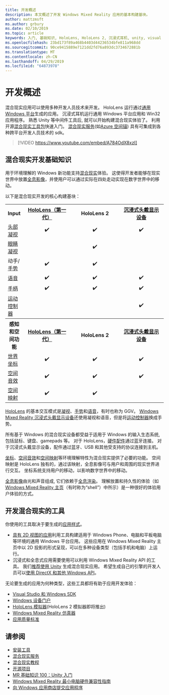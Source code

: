 ```yaml
---
title: 开发概述
description: 本文概述了开发 Windows Mixed Reality 应用的基本构建基块。
author: mattzmsft
ms.author: grbury
ms.date: 02/10/2019
ms.topic: article
keywords: 入门, 基础知识, HoloLens, HoloLens 2, 沉浸式耳机, unity, visual studio
ms.openlocfilehash: 23bd173f89a468b4403d44236534bfe811a968dd
ms.sourcegitcommit: 90ce9415889e7121dd2fd76a893dc3734672881b
ms.translationtype: MT
ms.contentlocale: zh-CN
ms.lasthandoff: 04/29/2019
ms.locfileid: "64873978"
---
```

# <a name="development-overview"></a>开发概述

混合现实应用可以使用多种开发人员技术来开发。  HoloLens 运行通过[通用 Windows 平台](https://dev.windows.com/getstarted)生成的应用。  沉浸式耳机运行通用 Windows 平台应用和 Win32 应用程序。
熟悉 Unity 等中间件工具后, 就可以开始构建混合现实体验了。  利用开源[混合现实工具包](install-the-tools.md)快速入门。
<a href="https://azure.microsoft.com/topic/mixed-reality" target="_blank">混合现实服务</a>(如<a href="https://docs.microsoft.com/azure/spatial-anchors" target="_blank">Azure 空间锚</a>) 具有可集成到各种跨平台开发人员技术的 sdk。

>[!VIDEO https://www.youtube.com/embed/A784OdX8xzI]

## <a name="basics-of-mixed-reality-development"></a>混合现实开发基础知识

用于环境理解的 Windows 新功能支持[混合现实](mixed-reality.md)体验。 这使得开发者能够在现实世界中放置[全息影像](hologram.md)，并使用户可以通过实际在四处走动实现在数字世界中的移动。 

以下是混合现实开发的核心构建基块：

<table>
<tr>
<th>Input</th><th style="width:150px"> <a href="hololens-hardware-details.md">HoloLens（第一代）</a></th><th style="width:150px">HoloLens 2</th><th style="width:150px"> <a href="immersive-headset-hardware-details.md">沉浸式头戴显示设备</a></th>
</tr><tr>
<td> <a href="gaze.md">头部凝视</a></td><td style="text-align: center;">✔️</td><td style="text-align: center;">✔️</td><td style="text-align: center;">✔️</td>
</tr><tr>
<td> <a href="gaze.md">眼睛凝视</a></td><td></td><td style="text-align: center;">✔️</td><td></td>
</tr><tr>
<td> 动手/<a href="gestures.md">手势</a></td><td style="text-align: center;">✔️</td><td style="text-align: center;">✔️</td><td></td>
</tr><tr>
<td> <a href="voice-input.md">语音</a></td><td style="text-align: center;">✔️</td><td style="text-align: center;">✔️</td><td style="text-align: center;">✔️</td>
</tr><tr>
<td> <a href="hardware-accessories.md">手柄</a></td><td style="text-align: center;">✔️</td><td style="text-align: center;">✔️</td><td style="text-align: center;">✔️</td>
</tr><tr>
<td> <a href="motion-controllers.md">运动控制器</a></td><td></td><td></td><td style="text-align: center;">✔️</td>
</tr><tr>
<th> 感知和空间功能</th><th style="width:150px"> <a href="hololens-hardware-details.md">HoloLens（第一代）</a></th><th style="width:150px">HoloLens 2</th><th style="width:150px"> <a href="immersive-headset-hardware-details.md">沉浸式头戴显示设备</a></th>
</tr><tr>
<td> <a href="coordinate-systems.md">世界坐标</a></td><td style="text-align: center;">✔️</td><td style="text-align: center;">✔️</td><td style="text-align: center;">✔️</td>
</tr><tr>
<td> <a href="spatial-sound.md">空间音效</a></td><td style="text-align: center;">✔️</td><td style="text-align: center;">✔️</td><td style="text-align: center;">✔️</td>
</tr><tr>
<td> <a href="spatial-mapping.md">空间映射</a></td><td style="text-align: center;">✔️</td><td style="text-align: center;">✔️</td><td></td>
</tr>
</table>



[HoloLens](hololens-hardware-details.md) 的基本交互模式是[凝视](gaze.md)、[手势](gestures.md)和[语音](voice-input.md)，有时也称为 GGV。 [Windows Mixed Reality 沉浸式头戴显示设备](immersive-headset-hardware-details.md)还使用凝视和语音，但是将[运动控制器](motion-controllers.md)换成手势。


所有基于 Windows 的混合现实设备都受益于适用于 Windows 的输入生态系统, 包括鼠标、键盘、gamepads 等。 对于 HoloLens，[硬件配件](hardware-accessories.md)通过蓝牙连接。 对于沉浸式头戴显示设备，配件通过蓝牙、USB 和其他受支持的协议连接到主机。

[坐标](coordinate-systems.md)、[空间音效](spatial-sound.md)和[空间映射](spatial-mapping.md)等环境理解特性为混合现实提供了必要的功能。 空间映射是 HoloLens 独有的，通过该映射，全息影像可与用户和周围的现实世界进行交互。 坐标系统支持用户的移动，以影响数字世界中的移动。

[全息影像](hologram.md)由光和声音组成, 它们依赖于[全息渲染](rendering.md)。 理解放置和持久性的体验（如 [Windows Mixed Reality 主页](navigating-the-windows-mixed-reality-home.md)（有时称为“shell”）中所示）是一种很好的体验用户体验的方式。

## <a name="tools-for-developing-for-mixed-reality"></a>开发混合现实的工具

你使用的工具取决于要生成的[应用样式](app-views.md)。
* [具有 2D 视图的应用](building-2d-apps.md)利用工具构建适用于 Windows Phone、电脑和平板电脑等环境的通用 Windows 平台应用。 这些应用在 Windows Mixed Reality 主页中以 2D 投影的形式呈现，可以在多种设备类型（包括手机和电脑）上运行。
* 沉浸式和全息式应用需要使用可以利用 Windows Mixed Reality API 的工具。 我们[推荐使用 Unity](unity-development-overview.md) 生成混合现实应用。 希望生成自己的引擎的开发人员可以[使用 DirectX 和其他 Windows API](directx-development-overview.md)。

无论要生成的应用为何种类型，这些工具都将有助于应用开发体验：
* [Visual Studio 和 Windows SDK](using-visual-studio.md)
* [Windows 设备门户](using-the-windows-device-portal.md)
* [HoloLens 模拟器](using-the-hololens-emulator.md)(HoloLens 2 模拟器即将推出)
* [Windows Mixed Reality 仿真器](using-the-windows-mixed-reality-simulator.md)
* [应用质量标准](app-quality-criteria.md)

## <a name="see-also"></a>请参阅
* [安装工具](install-the-tools.md)
* <a href="https://azure.microsoft.com/topic/mixed-reality" target="_blank">混合现实服务</a>
* [混合现实教程](tutorials.md)
* [开源项目](open-source-projects.md)
* [MR 基础知识 100：Unity 入门](holograms-100.md)
* [Windows Mixed Reality 最小电脑硬件兼容性指南](https://docs.microsoft.com/windows/mixed-reality/enthusiast-guide/windows-mixed-reality-minimum-pc-hardware-compatibility-guidelines)
* [向 Windows 应用商店提交应用程序](submitting-an-app-to-the-microsoft-store.md)
